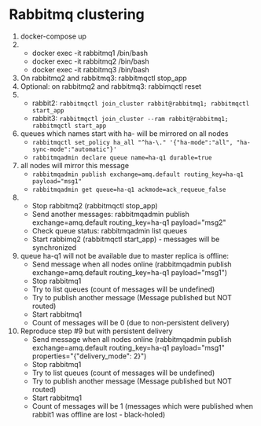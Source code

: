 # Rabbitmq clustering
1. docker-compose up
2.
	- docker exec -it rabbitmq1 /bin/bash
	- docker exec -it rabbitmq2 /bin/bash
	- docker exec -it rabbitmq3 /bin/bash
3. On rabbitmq2 and rabbitmq3: rabbitmqctl stop_app
4. Optional: on rabbitmq2 and rabbitmq3: rabbimqctl reset
5. 
	- rabbit2:
		`rabbitmqctl join_cluster rabbit@rabbitmq1; rabbitmqctl start_app`
	- rabbit3:
		`rabbitmqctl join_cluster --ram rabbit@rabbitmq1; rabbitmqctl start_app`
6. 
	queues which names start with ha- will be mirrored on all nodes
	- `rabbitmqctl set_policy ha_all "^ha-\." '{"ha-mode":"all", "ha-sync-mode":"automatic"}'`
	- `rabbitmqadmin declare queue name=ha-q1 durable=true`
7.
	all nodes will mirror this message
	- `rabbitmqadmin publish exchange=amq.default routing_key=ha-q1 payload="msg1"`
	- `rabbitmqadmin get queue=ha-q1 ackmode=ack_requeue_false`
8. 
	- Stop rabbitmq2 (rabbitmqctl stop_app)
	- Send another messages: rabbitmqadmin publish exchange=amq.default routing_key=ha-q1 payload="msg2"
	- Check queue status: rabbitmqadmin list queues
	- Start rabbimq2 (rabbitmqctl start_app) - messages will be synchronized
9.
	queue ha-q1 will not be available due to master replica is offline:
	- Send message when all nodes online (rabbitmqadmin publish exchange=amq.default routing_key=ha-q1 payload="msg1")
	- Stop rabbitmq1
	- Try to list queues (count of messages will be undefined)
	- Try to publish another message (Message published but NOT routed)
	- Start rabbitmq1
	- Count of messages will be 0 (due to non-persistent delivery)
10.
	Reproduce step #9 but with persistent delivery
	- Send message when all nodes online (rabbitmqadmin publish exchange=amq.default routing_key=ha-q1 payload="msg1" properties="{\"delivery_mode\": 2}")
	- Stop rabbitmq1
	- Try to list queues (count of messages will be undefined)
	- Try to publish another message (Message published but NOT routed)
	- Start rabbitmq1
	- Count of messages will be 1 (messages which were published when rabbit1 was offline are lost - black-holed)